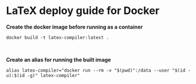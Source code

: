 # LaTeX deploy guide for Docker

**Create the docker image before running as a container**
```
docker build -t latex-compiler:latest .
```

<br>

**Create an alias for running the built image**
```
alias latex-compiler="docker run --rm -v "$(pwd)":/data --user "$(id -u):$(id -g)" latex-compiler"
```
